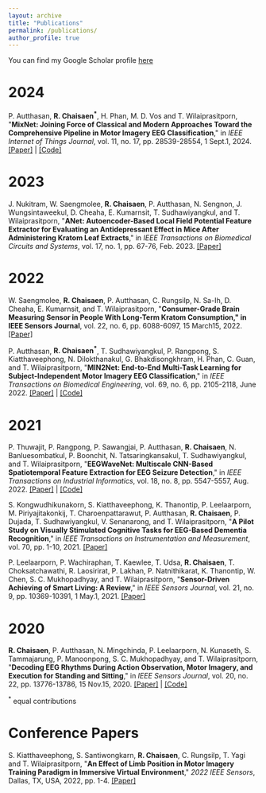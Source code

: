 ```yaml
---
layout: archive
title: "Publications"
permalink: /publications/
author_profile: true
---
```


You can find my Google Scholar profile [here](https://scholar.google.com/citations?hl=en&user=WZFYno0AAAAJ)


# 2024

P. Autthasan, **R. Chaisaen<sup>\*</sup>**, H. Phan, M. D. Vos and T. Wilaiprasitporn, "**MixNet: Joining Force of Classical and Modern Approaches Toward the Comprehensive Pipeline in Motor Imagery EEG Classification**," in *IEEE Internet of Things Journal*, vol. 11, no. 17, pp. 28539-28554, 1 Sept.1, 2024.
[[Paper]](https://ieeexplore.ieee.org/abstract/document/10533256) | [[Code]](https://github.com/Max-Phairot-A/MixNet)

# 2023

J. Nukitram, W. Saengmolee, **R. Chaisaen**, P. Autthasan, N. Sengnon, J. Wungsintaweekul, D. Cheaha, E. Kumarnsit, T. Sudhawiyangkul, and T. Wilaiprasitporn, "**ANet: Autoencoder-Based Local Field Potential Feature Extractor for Evaluating an Antidepressant Effect in Mice After Administering Kratom Leaf Extracts**," in *IEEE Transactions on Biomedical Circuits and Systems*, vol. 17, no. 1, pp. 67-76, Feb. 2023.
[[Paper]](https://ieeexplore.ieee.org/abstract/document/10006365)

# 2022

W. Saengmolee, **R. Chaisaen**, P. Autthasan, C. Rungsilp, N. Sa-Ih, D. Cheaha, E. Kumarnsit, and T. Wilaiprasitporn, "**Consumer-Grade Brain Measuring Sensor in People With Long-Term Kratom Consumption," in IEEE Sensors Journal**, vol. 22, no. 6, pp. 6088-6097, 15 March15, 2022.
[[Paper]](https://ieeexplore.ieee.org/abstract/document/9695408)

P. Autthasan, **R. Chaisaen<sup>\*</sup>**, T. Sudhawiyangkul, P. Rangpong, S. Kiatthaveephong, N. Dilokthanakul, G. Bhakdisongkhram, H. Phan, C. Guan, and T. Wilaiprasitporn, "**MIN2Net: End-to-End Multi-Task Learning for Subject-Independent Motor Imagery EEG Classification**," in *IEEE Transactions on Biomedical Engineering*, vol. 69, no. 6, pp. 2105-2118, June 2022.
[[Paper]](https://ieeexplore.ieee.org/abstract/document/9658165) | [[Code]](https://github.com/IoBT-VISTEC/MIN2Net)

# 2021

P. Thuwajit, P. Rangpong, P. Sawangjai, P. Autthasan, **R. Chaisaen**, N. Banluesombatkul, P. Boonchit, N. Tatsaringkansakul, T. Sudhawiyangkul, and T. Wilaiprasitporn, "**EEGWaveNet: Multiscale CNN-Based Spatiotemporal Feature Extraction for EEG Seizure Detection**," in *IEEE Transactions on Industrial Informatics*, vol. 18, no. 8, pp. 5547-5557, Aug. 2022.
[[Paper]](https://ieeexplore.ieee.org/abstract/document/9645336) | [[Code]](https://github.com/IoBT-VISTEC/EEGWaveNet)

S. Kongwudhikunakorn, S. Kiatthaveephong, K. Thanontip, P. Leelaarporn, M. Piriyajitakonkij, T. Charoenpattarawut, P. Autthasan, **R. Chaisaen**, P. Dujada, T. Sudhawiyangkul, V. Senanarong, and T. Wilaiprasitporn, "**A Pilot Study on Visually Stimulated Cognitive Tasks for EEG-Based Dementia Recognition**," in *IEEE Transactions on Instrumentation and Measurement*, vol. 70, pp. 1-10, 2021.
[[Paper]](https://ieeexplore.ieee.org/abstract/document/9570316)

P. Leelaarporn, P. Wachiraphan, T. Kaewlee, T. Udsa, **R. Chaisaen**, T. Choksatchawathi, R. Laosirirat, P. Lakhan, P. Natnithikarat, K. Thanontip, W. Chen, S. C. Mukhopadhyay, and T. Wilaiprasitporn, "**Sensor-Driven Achieving of Smart Living: A Review**," in *IEEE Sensors Journal*, vol. 21, no. 9, pp. 10369-10391, 1 May.1, 2021.
[[Paper]](https://ieeexplore.ieee.org/abstract/document/9354179)


# 2020

**R. Chaisaen**, P. Autthasan, N. Mingchinda, P. Leelaarporn, N. Kunaseth, S. Tammajarung, P. Manoonpong, S. C. Mukhopadhyay, and T. Wilaiprasitporn, "**Decoding EEG Rhythms During Action Observation, Motor Imagery, and Execution for Standing and Sitting**," in *IEEE Sensors Journal*, vol. 20, no. 22, pp. 13776-13786, 15 Nov.15, 2020.
[[Paper]](https://ieeexplore.ieee.org/abstract/document/9130151) | [[Code]](https://github.com/IoBT-VISTEC/Decoding-EEG-during-AO-MI-ME)

<sup>*</sup> equal contributions

# Conference Papers

S. Kiatthaveephong, S. Santiwongkarn, **R. Chaisaen**, C. Rungsilp, T. Yagi and T. Wilaiprasitporn, "**An Effect of Limb Position in Motor Imagery Training Paradigm in Immersive Virtual Environment**," *2022 IEEE Sensors*, Dallas, TX, USA, 2022, pp. 1-4.
[[Paper]](https://ieeexplore.ieee.org/abstract/document/9967135)